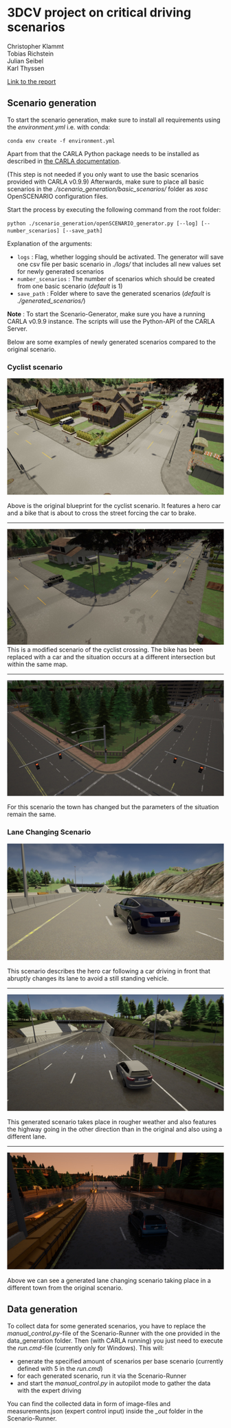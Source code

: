 # 3DCV project on critical driving scenarios

Christopher Klammt  
Tobias Richstein  
Julian Seibel  
Karl Thyssen


[Link to the report](report/report.pdf)


## Scenario generation

To start the scenario generation, make sure to install all requirements using the *environment.yml* i.e. with conda:

`` conda env create -f environment.yml ``

Apart from that the CARLA Python package needs to be installed as described in [the CARLA documentation](https://carla.readthedocs.io/en/latest/start_quickstart/#b-package-installation).


(This step is not needed if you only want to use the basic scenarios provided with CARLA v0.9.9) Afterwards, make sure to place all basic scenarios in the *./scenario_generation/basic_scenarios/* folder as *xosc* OpenSCENARIO configuration files.

Start the process by executing the following command from the root folder:

``python ./scenario_generation/openSCENARIO_generator.py [--log] [--number_scenarios] [--save_path]``

Explanation of the arguments:
* ``logs`` : Flag, whether logging should be activated. The generator will save one csv file per basic scenario in *./logs/* that includes all new values set for newly generated scenarios
* ``number_scenarios`` : The number of scenarios which should be created from one basic scenario (*default* is 1)
* ``save_path`` : Folder where to save the generated scenarios (*default* is *./generated_scenarios/*)

**Note** : To start the Scenario-Generator, make sure you have a running CARLA v0.9.9 instance. The scripts will use the Python-API of the CARLA Server.

Below are some examples of newly generated scenarios compared to the original scenario.

### Cyclist scenario
![Original cyclist scenario](report/figures/generated/cyclist_original.jpg)

Above is the original blueprint for the cyclist scenario. It features a hero car and a bike that is about to cross the street forcing the car to brake.

---

![Modified cyclist scenario in same town](report/figures/generated/cyclist_1.jpg)
This is a modified scenario of the cyclist crossing. The bike has been replaced with a car and the situation occurs at a different intersection but within the same map.

---

![Modified cyclist scenario in different town](report/figures/generated/cyclist_2.jpg)

For this scenario the town has changed but the parameters of the situation remain the same.


### Lane Changing Scenario

![Original lane changing scenario](report/figures/generated/lanechange_original.jpg)

This scenario describes the hero car following a car driving in front that abruptly changes its lane to avoid a still standing vehicle.

---

![Modified lane changing scenario in same town](report/figures/generated/lanechange_1.jpg)

This generated scenario takes place in rougher weather and also features the highway going in the other direction than in the original and also using a different lane.

---

![Modified lane changing scenario in a different town](report/figures/generated/lanechange_2.jpg)

Above we can see a generated lane changing scenario taking place in a different town from the original scenario.


## Data generation

To collect data for some generated scenarios, you have to replace the *manual_control.py*-file of the Scenario-Runner with the one provided in the data_generation folder. Then (with CARLA running) you just need to execute the *run.cmd*-file (currently only for Windows).
This will:
- generate the specified amount of scenarios per base scenario (currently defined with 5 in the *run.cmd*)
- for each generated scenario, run it via the Scenario-Runner
- and start the *manual_control.py* in autopilot mode to gather the data with the expert driving

You can find the collected data in form of image-files and measurements.json (expert control input) inside the *_out* folder in the Scenario-Runner.
